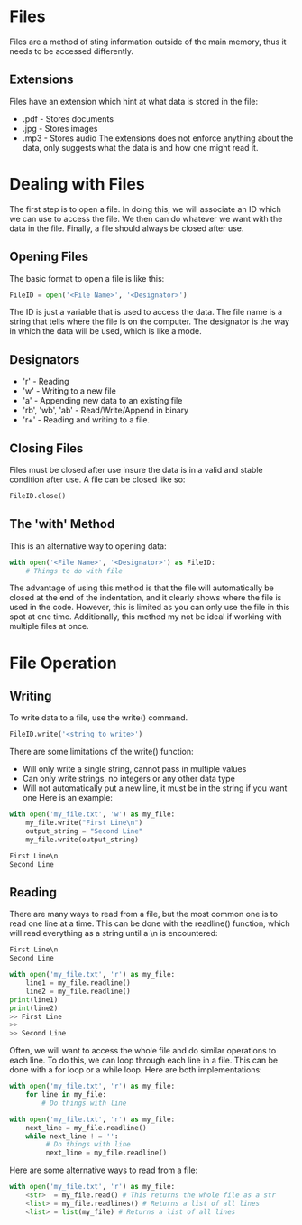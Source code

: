 # Files
Files are a method of sting information outside of the main memory, thus it needs to be accessed differently.
## Extensions
Files have an extension which hint at what data is stored in the file:
- .pdf - Stores documents
- .jpg - Stores images
- .mp3 - Stores audio
The extensions does not enforce anything about the data, only suggests what the data is and how one might read it. 

# Dealing with Files
The first step is to open a file. In doing this, we will associate an ID which we can use to access the file. We then can do whatever we want with the data in the file. Finally, a file should always be closed after use. 
## Opening Files
The basic format to open a file is like this:

```python
FileID = open('<File Name>', '<Designator>')
```

The ID is just a variable that is used to access the data. The file name is a string that tells where the file is on the computer. The designator is the way in which the data will be used, which is like a mode.
## Designators
- 'r' - Reading
- 'w' - Writing to a new file
- 'a' - Appending new data to an existing file
- 'rb', 'wb', 'ab' - Read/Write/Append in binary
- 'r+' - Reading and writing to a file. 

## Closing Files
Files must be closed after use insure the data is in a valid and stable condition after use. A file can be closed like so:

```python
FileID.close()
```

## The 'with' Method
This is an alternative way to opening data:

```python
with open('<File Name>', '<Designator>') as FileID:
	# Things to do with file
```

The advantage of using this method is that the file will automatically be closed at the end of the indentation, and it clearly shows where the file is used in the code. However, this is limited as you can only use the file in this spot at one time. Additionally, this method my not be ideal if working with multiple files at once. 

# File Operation
## Writing
To write data to a file, use the write() command.
```python
FileID.write('<string to write>')
```

There are some limitations of the write() function:
- Will only write a single string, cannot pass in multiple values
- Can only write strings, no integers or any other data type
- Will not automatically put a new line, it must be in the string if you want one
Here is an example:
```python
with open('my_file.txt', 'w') as my_file:
	my_file.write("First Line\n")
	output_string = "Second Line"
	my_file.write(output_string)
```
```txt
First Line\n
Second Line
```

## Reading
There are many ways to read from a file, but the most common one is to read one line at a time. This can be done with the readline() function, which will read everything as a string until a \n is encountered:

```txt
First Line\n
Second Line
```
```python
with open('my_file.txt', 'r') as my_file:
	line1 = my_file.readline()
	line2 = my_file.readline()
print(line1)
print(line2)
>> First Line
>> 
>> Second Line
```

Often, we will want to access the whole file and do similar operations to each line. To do this, we can loop through each line in a file. This can be done with a for loop or a while loop. Here are both implementations:
```python
with open('my_file.txt', 'r') as my_file:
	for line in my_file:
		# Do things with line
```
```python
with open('my_file.txt', 'r') as my_file:
	next_line = my_file.readline()
	while next_line ! = '':
		 # Do things with line
		 next_line = my_file.readline()
```

Here are some alternative ways to read from a file:
```python
with open('my_file.txt', 'r') as my_file:
	<str>  = my_file.read() # This returns the whole file as a str
	<list> = my_file.readlines() # Returns a list of all lines
	<list> = list(my_file) # Returns a list of all lines
```
